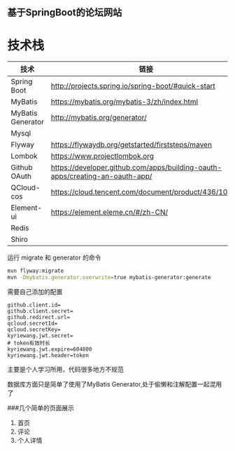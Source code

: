 ## 基于SpringBoot的论坛网站

# 技术栈
|  技术   |  链接   |
| --- | --- |
|  Spring Boot   |  http://projects.spring.io/spring-boot/#quick-start   |
|   MyBatis  |  https://mybatis.org/mybatis-3/zh/index.html   |
|   MyBatis Generator  |  http://mybatis.org/generator/   |
|   Mysql  |     |
|   Flyway  |   https://flywaydb.org/getstarted/firststeps/maven  |
|Lombok| https://www.projectlombok.org |
|Github OAuth|https://developer.github.com/apps/building-oauth-apps/creating-an-oauth-app/|
|QCloud-cos|https://cloud.tencent.com/document/product/436/10199|
|Element-ui|https://element.eleme.cn/#/zh-CN/|
|Redis|
|Shiro|


运行 migrate 和 generator 的命令
```bash
mvn flyway:migrate
mvn -Dmybatis.generator.overwrite=true mybatis-generator:generate
```

需要自己添加的配置
```properties
github.client.id=
github.client.secret=
github.redirect.url=
qcloud.secretId=
qcloud.secretKey=
kyriewang.jwt.secret=
# token有效时长
kyriewang.jwt.expire=604800
kyriewang.jwt.header=token
```
主要是个人学习所用，代码很多地方不规范

数据库方面只是简单了使用了MyBatis Generator,处于偷懒和注解配置一起混用了

###几个简单的页面展示
1. 首页
2. 评论
3. 个人详情
